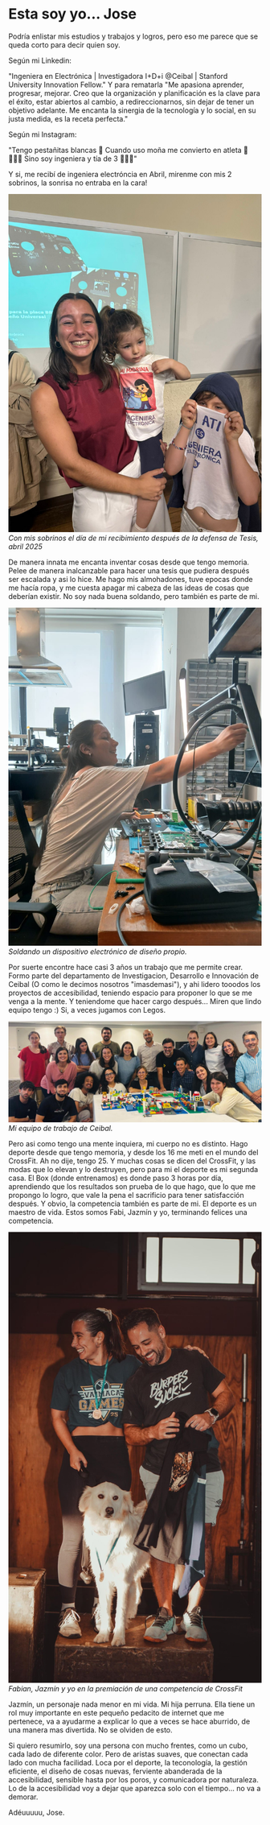 # Esta soy yo... Jose

Podría enlistar mis estudios y trabajos y logros, pero eso me parece que se queda corto para decir quien soy.

Según mi Linkedin:

"Ingeniera en Electrónica | Investigadora I+D+i @Ceibal | Stanford University Innovation Fellow." Y para rematarla "Me apasiona aprender, progresar, mejorar. Creo que la organización y planificación es la clave para el éxito, estar abiertos al cambio, a redireccionarnos, sin dejar de tener un objetivo adelante. Me encanta la sinergia de la tecnología y lo social, en su justa medida, es la receta perfecta."

Según mi Instagram:

"Tengo pestañitas blancas 🤍
Cuando uso moña me convierto en atleta 🎀 🏋🏽‍♀️
Sino soy ingeniera y tía de 3 🩷🩵💜"

Y si, me recibí de ingeniera electróncia en Abril, mirenme con mis 2 sobrinos, la sonrisa no entraba en la cara!

![](../images/recibimiento.jpeg)
*Con mis sobrinos el día de mi recibimiento después de la defensa de Tesis, abril 2025*

De manera innata me encanta inventar cosas desde que tengo memoria. Pelee de manera inalcanzable para hacer una tesis que pudiera después ser escalada y asi lo hice. Me hago mis almohadones, tuve epocas donde me hacía ropa, y me cuesta apagar mi cabeza de las ideas de cosas que deberían existir. No soy nada buena soldando, pero también es parte de mi.

![](../images/soldando.jpeg)
*Soldando un dispositivo electrónico de diseño propio.*

Por suerte encontre hace casi 3 años un trabajo que me permite crear. Formo parte del departamento de Investigacion, Desarrollo e Innovación de Ceibal (O como le decimos nosotros "imasdemasi"), y ahi lidero tooodos los proyectos de accesibilidad, teniendo espacio para proponer lo que se me venga a la mente. Y teniendome que hacer cargo después... Miren que lindo equipo tengo :) Si, a veces jugamos con Legos.

![](../images/idi.jpeg)
*Mi equipo de trabajo de Ceibal.*

Pero asi como tengo una mente inquiera, mi cuerpo no es distinto. Hago deporte desde que tengo memoria, y desde los 16 me meti en el mundo del CrossFit. Ah no dije, tengo 25. Y muchas cosas se dicen del CrossFit, y las modas que lo elevan y lo destruyen, pero para mi el deporte es mi segunda casa. El Box (donde entrenamos) es donde paso 3 horas por día, aprendiendo que los resultados son prueba de lo que hago, que lo que me propongo lo logro, que vale la pena el sacrificio para tener satisfacción después. Y obvio, la competencia también es parte de mi. El deporte es un maestro de vida. Estos somos Fabi, Jazmín y yo, terminando felices una competencia.

![](../images/vaimaca.jpeg)
*Fabian, Jazmín y yo en la premiación de una competencia de CrossFit*

Jazmín, un personaje nada menor en mi vida. Mi hija perruna. Ella tiene un rol muy importante en este pequeño pedacito de internet que me pertenece, va a ayudarme a explicar lo que a veces se hace aburrido, de una manera mas divertida. No se olviden de esto.


Si quiero resumirlo, soy una persona con mucho frentes, como un cubo, cada lado de diferente color. Pero de aristas suaves, que conectan cada lado con mucha facilidad. Loca por el deporte, la teconología, la gestión eficiente, el diseño de cosas nuevas, ferviente abanderada de la accesibilidad, sensible hasta por los poros, y comunicadora por naturaleza. Lo de la accesibilidad voy a dejar que aparezca solo con el tiempo... no va a demorar.

Adéuuuuu,
Jose.


